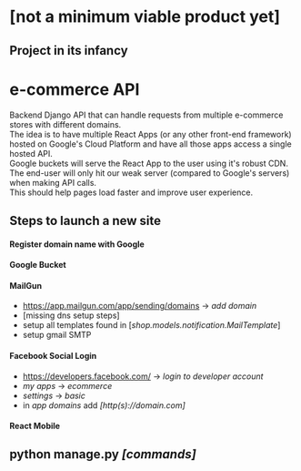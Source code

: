 # [not a minimum viable product yet]  
## Project in its infancy

# e-commerce API
Backend Django API that can handle requests from multiple e-commerce stores with different domains.  
The idea is to have multiple React Apps (or any other front-end framework) hosted on Google's Cloud Platform and have all those apps access a single hosted API.  
Google buckets will serve the React App to the user using it's robust CDN. The end-user will only hit our weak server (compared to Google's servers) when making API calls.  
This should help pages load faster and improve user experience.  

## Steps to launch a new site

#### Register domain name with Google

#### Google Bucket

#### MailGun

* https://app.mailgun.com/app/sending/domains -> *add domain*  
* [missing dns setup steps]  
* setup all templates found in [*shop.models.notification.MailTemplate*]
* setup gmail SMTP  


#### Facebook Social Login

* https://developers.facebook.com/ -> *login to developer account*  
* *my apps* -> *ecommerce*
* *settings* -> *basic*
* in *app domains* add *[http(s)://domain.com]*

#### React Mobile

## python manage.py *[commands]*
